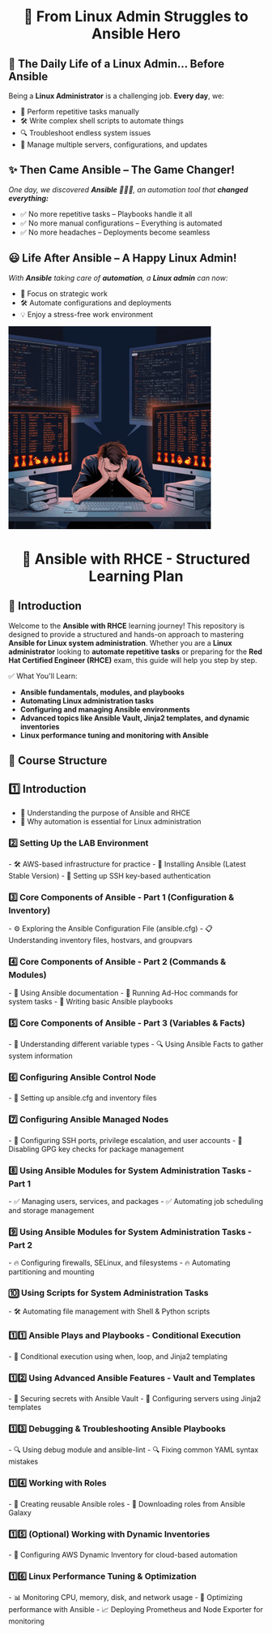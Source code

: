 
<h1 align="center">🚀 From Linux Admin Struggles to Ansible Hero</h1>

<h2>📌 The Daily Life of a Linux Admin... Before Ansible</h2>

Being a **Linux Administrator** is a challenging job. **Every day**, we:

- 🔄 Perform repetitive tasks manually
- 🛠️ Write complex shell scripts to automate things
- 🔍 Troubleshoot endless system issues
- 🔧 Manage multiple servers, configurations, and updates

<h2>✨ Then Came Ansible – The Game Changer!</h2>

*One day, we discovered **Ansible** 🦸‍♂️💡, an automation tool that **changed everything:***

- ✅ No more repetitive tasks – Playbooks handle it all
- ✅ No more manual configurations – Everything is automated
- ✅ No more headaches – Deployments become seamless

<h2>😃 Life After Ansible – A Happy Linux Admin!</h2>

*With **Ansible** taking care of **automation**, a **Linux admin** can now:*

- 🚀 Focus on strategic work
- 🛠️ Automate configurations and deployments
- 💡 Enjoy a stress-free work environment

![Ansible RHCE](images/Linux_Ansible.gif)


<h1 align="center">🚀 Ansible with RHCE - Structured Learning Plan</h1>


<h2>📌 Introduction</h2

Welcome to the **Ansible with RHCE** learning journey! This repository is designed to provide a structured and hands-on approach to mastering **Ansible for Linux system administration**. Whether you are a **Linux administrator** looking to **automate repetitive tasks** or preparing for the **Red Hat Certified Engineer (RHCE)** exam, this guide will help you step by step.

✅ What You'll Learn:

- **Ansible fundamentals, modules, and playbooks**
- **Automating Linux administration tasks**
- **Configuring and managing Ansible environments**
- **Advanced topics like Ansible Vault, Jinja2 templates, and dynamic inventories**
- **Linux performance tuning and monitoring with Ansible**

<h2>📂 Course Structure</h2>

## 1️⃣ Introduction
- 📌 Understanding the purpose of Ansible and RHCE  
- 📌 Why automation is essential for Linux administration  


<h3>2️⃣ Setting Up the LAB Environment</h3>
-  🛠️ AWS-based infrastructure for practice
-  🔧 Installing Ansible (Latest Stable Version)
-  🔑 Setting up SSH key-based authentication

<h3>3️⃣ Core Components of Ansible - Part 1 (Configuration & Inventory)</h3>
-  ⚙️ Exploring the Ansible Configuration File (ansible.cfg)
-  📋 Understanding inventory files, hostvars, and groupvars

<h3>4️⃣ Core Components of Ansible - Part 2 (Commands & Modules)</h3>
-  📖 Using Ansible documentation
-  🚀 Running Ad-Hoc commands for system tasks
-  📜 Writing basic Ansible playbooks

<h3>5️⃣ Core Components of Ansible - Part 3 (Variables & Facts)</h3>
-  📌 Understanding different variable types
-  🔍 Using Ansible Facts to gather system information

<h3>6️⃣ Configuring Ansible Control Node</h3>
- 📌 Setting up ansible.cfg and inventory files

<h3>7️⃣ Configuring Ansible Managed Nodes</h3>
- 🔹 Configuring SSH ports, privilege escalation, and user accounts
- 🔹 Disabling GPG key checks for package management

<h3>8️⃣ Using Ansible Modules for System Administration Tasks - Part 1</h3>
- ✅ Managing users, services, and packages
- ✅ Automating job scheduling and storage management

<h3>9️⃣ Using Ansible Modules for System Administration Tasks - Part 2</h3>
- 🔥 Configuring firewalls, SELinux, and filesystems
- 🔥 Automating partitioning and mounting

<h3>🔟 Using Scripts for System Administration Tasks</h3>
- 🛠️ Automating file management with Shell & Python scripts

<h3>1️⃣1️⃣ Ansible Plays and Playbooks - Conditional Execution</h3>
- 🔄 Conditional execution using when, loop, and Jinja2 templating

<h3>1️⃣2️⃣ Using Advanced Ansible Features - Vault and Templates</h3>
- 🔐 Securing secrets with Ansible Vault
- 📄 Configuring servers using Jinja2 templates

<h3>1️⃣3️⃣ Debugging & Troubleshooting Ansible Playbooks</h3>
- 🔍 Using debug module and ansible-lint
- 🔍 Fixing common YAML syntax mistakes

<h3>1️⃣4️⃣ Working with Roles</h3>
- 📌 Creating reusable Ansible roles
- 📌 Downloading roles from Ansible Galaxy

<h3>1️⃣5️⃣ (Optional) Working with Dynamic Inventories</h3>
- 🔄 Configuring AWS Dynamic Inventory for cloud-based automation

<h3>1️⃣6️⃣ Linux Performance Tuning & Optimization</h3>
- 📊 Monitoring CPU, memory, disk, and network usage
- 🔧 Optimizing performance with Ansible
- 📈 Deploying Prometheus and Node Exporter for monitoring
